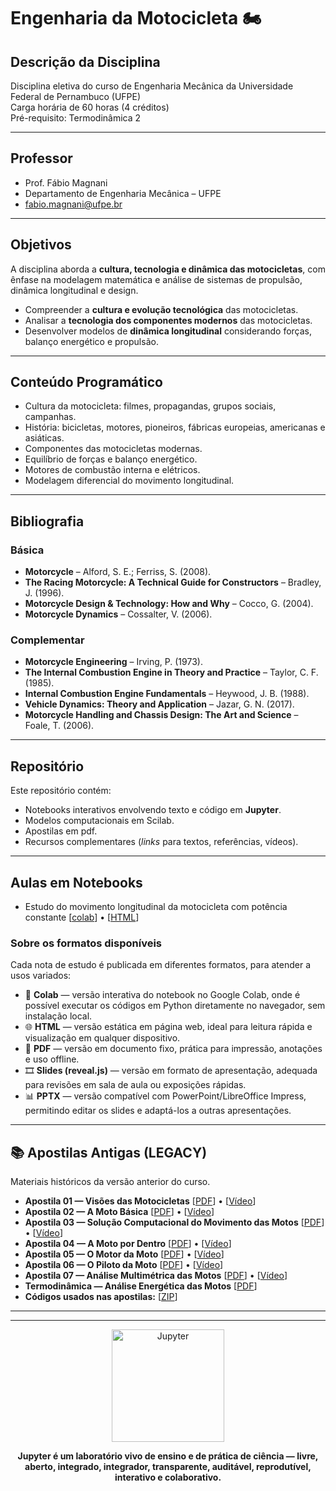 # Engenharia da Motocicleta 🏍️

## Descrição da Disciplina  
Disciplina eletiva do curso de Engenharia Mecânica da Universidade Federal de Pernambuco (UFPE)  
Carga horária de 60 horas (4 créditos)  
Pré-requisito: Termodinâmica 2


---

##  Professor
- Prof. Fábio Magnani  
- Departamento de Engenharia Mecânica – UFPE  
- fabio.magnani@ufpe.br 

---

## Objetivos

A disciplina aborda a **cultura, tecnologia e dinâmica das motocicletas**, com ênfase na modelagem matemática e análise de sistemas de propulsão, dinâmica longitudinal e design.  

- Compreender a **cultura e evolução tecnológica** das motocicletas.  
- Analisar a **tecnologia dos componentes modernos** das motocicletas.  
- Desenvolver modelos de **dinâmica longitudinal** considerando forças, balanço energético e propulsão.  

---

## Conteúdo Programático
- Cultura da motocicleta: filmes, propagandas, grupos sociais, campanhas.  
- História: bicicletas, motores, pioneiros, fábricas europeias, americanas e asiáticas.  
- Componentes das motocicletas modernas.  
- Equilíbrio de forças e balanço energético.  
- Motores de combustão interna e elétricos.  
- Modelagem diferencial do movimento longitudinal.  

---

## Bibliografia
### Básica
- **Motorcycle** – Alford, S. E.; Ferriss, S. (2008).  
- **The Racing Motorcycle: A Technical Guide for Constructors** – Bradley, J. (1996).  
- **Motorcycle Design & Technology: How and Why** – Cocco, G. (2004).  
- **Motorcycle Dynamics** – Cossalter, V. (2006).  

### Complementar
- **Motorcycle Engineering** – Irving, P. (1973).  
- **The Internal Combustion Engine in Theory and Practice** – Taylor, C. F. (1985).  
- **Internal Combustion Engine Fundamentals** – Heywood, J. B. (1988).  
- **Vehicle Dynamics: Theory and Application** – Jazar, G. N. (2017).  
- **Motorcycle Handling and Chassis Design: The Art and Science** – Foale, T. (2006).  

---

##  Repositório
Este repositório contém:
- Notebooks interativos envolvendo texto e código em **Jupyter**.  
- Modelos computacionais em Scilab.  
- Apostilas em pdf.  
- Recursos complementares (*links* para textos, referências, vídeos).

---

## Aulas em Notebooks

- Estudo do movimento longitudinal da motocicleta com potência constante [[colab](https://colab.research.google.com/github/Prof-Magnani/engenharia-motocicleta/blob/main/notebooks/simulacao_motocicleta.ipynb)] • [[HTML](https://prof-magnani.github.io/engenharia-motocicleta/notebooks/simulacao_motocicleta.html)]

### Sobre os formatos disponíveis

Cada nota de estudo é publicada em diferentes formatos, para atender a usos variados:

- 📓 **Colab** — versão interativa do notebook no Google Colab, onde é possível executar os códigos em Python diretamente no navegador, sem instalação local.  
- 🌐 **HTML** — versão estática em página web, ideal para leitura rápida e visualização em qualquer dispositivo.  
- 📑 **PDF** — versão em documento fixo, prática para impressão, anotações e uso offline.  
- 🎞️ **Slides (reveal.js)** — versão em formato de apresentação, adequada para revisões em sala de aula ou exposições rápidas.  
- 📊 **PPTX** — versão compatível com PowerPoint/LibreOffice Impress, permitindo editar os slides e adaptá-los a outras apresentações.


---

## 📚 Apostilas Antigas (LEGACY)

Materiais históricos da versão anterior do curso. 

- **Apostila 01 — Visões das Motocicletas**   [[PDF](apostilas-pdf/eng-moto-apost-01-visoes-motocicleta.pdf)] • [[Vídeo](https://www.youtube.com/watch?v=X9RbAon7sug)]
- **Apostila 02 — A Moto Básica**   [[PDF](apostilas-pdf/eng-moto-apost-02-moto-basica.pdf)] • [[Vídeo](https://www.youtube.com/watch?v=IDyAYvdUh10)]
- **Apostila 03 — Solução Computacional do Movimento das Motos** [[PDF](apostilas-pdf/eng-moto-apost-03-solucao-numerica.pdf)] • [[Vídeo](https://www.youtube.com/watch?v=I2AIpOF7wf4)]
- **Apostila 04 — A Moto por Dentro**  [[PDF](apostilas-pdf/eng-moto-apost-04-moto-por-dentro.pdf)] • [[Vídeo](https://www.youtube.com/watch?v=zMIbKd7HfE4)]
- **Apostila 05 — O Motor da Moto**  [[PDF](apostilas-pdf/eng-moto-apost-05-motor-da-moto.pdf)] • [[Vídeo](https://www.youtube.com/watch?v=LKosrAflNno)]
- **Apostila 06 — O Piloto da Moto**  [[PDF](apostilas-pdf/eng-moto-apost-06-piloto-da-moto.pdf)] • [[Vídeo](https://www.youtube.com/watch?v=t_9yUY2w8p4)]
- **Apostila 07 — Análise Multimétrica das Motos** [[PDF](apostilas-pdf/eng-moto-apost-07-analise-multimetrica.pdf)] • [[Vídeo](https://www.youtube.com/watch?v=O8M-WG3ORoY)]
- **Termodinâmica — Análise Energética das Motos**   [[PDF](apostilas-pdf/termodinamica-analise-energetica-motos.pdf)]
- **Códigos usados nas apostilas:** [[ZIP](apostilas-pdf/codigos-computacionais-engenharia-motocicleta.zip)]


 
---

---

<p align="center">
  <a href="https://jupyter.org" target="_blank">
    <img src="https://jupyter.org/assets/homepage/main-logo.svg" alt="Jupyter" width="180"/>
  </a>
</p>

<p align="center">
  <b>Jupyter é um laboratório vivo de ensino e de prática de ciência — livre, aberto, integrado, integrador, transparente, auditável, reprodutível, interativo e colaborativo.</b>
</p>


